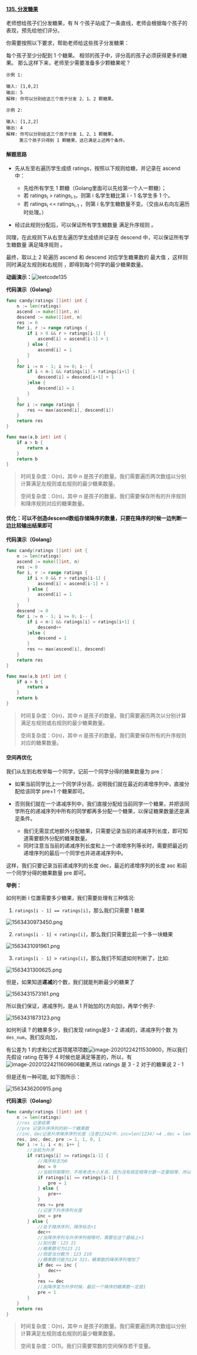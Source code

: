 #### [135. 分发糖果](https://leetcode-cn.com/problems/candy/)

老师想给孩子们分发糖果，有 N 个孩子站成了一条直线，老师会根据每个孩子的表现，预先给他们评分。

你需要按照以下要求，帮助老师给这些孩子分发糖果：

每个孩子至少分配到 1 个糖果。
相邻的孩子中，评分高的孩子必须获得更多的糖果。
那么这样下来，老师至少需要准备多少颗糖果呢？

```
示例 1:

输入: [1,0,2]
输出: 5
解释: 你可以分别给这三个孩子分发 2、1、2 颗糖果。

示例 2:

输入: [1,2,2]
输出: 4
解释: 你可以分别给这三个孩子分发 1、2、1 颗糖果。
     第三个孩子只得到 1 颗糖果，这已满足上述两个条件。
```

#### 解题思路

- 先从左至右遍历学生成绩 ratings，按照以下规则给糖，并记录在 ascend 中：
  - 先给所有学生 1 颗糖（Golang里面可以先给第一个人一颗糖）；
  - 若 ratings<sub>i</sub> > ratings<sub>i-1</sub>，则第 i 名学生糖比第 i - 1 名学生多 1 个。
  - 若  ratings<sub>i</sub> <= ratings<sub>i-1</sub> ，则第 i 名学生糖数量不变。（交由从右向左遍历时处理。）

- 经过此规则分配后，可以保证所有学生糖数量 满足升序规则 。

同理，在此规则下从右至左遍历学生成绩并记录在 descend 中，可以保证所有学生糖数量 满足降序规则 。

最终，取以上 2 轮遍历 ascend 和 descend 对应学生糖果数的 最大值 ，这样则同时满足左规则和右规则 ，即得到每个同学的最少糖果数量。

**动画演示：**![leetcode135](image/leetcode135.gif)

**代码演示（Golang）**

```go
func candy(ratings []int) int {
	n := len(ratings)
	ascend := make([]int, n)
	descend := make([]int, n)
	res := 0
	for i, r := range ratings {
		if i > 0 && r > ratings[i-1] {
			ascend[i] = ascend[i-1] + 1
		} else {
			ascend[i] = 1
		}
	}
	for i := n - 1; i >= 0; i-- {
		if i < n-1 && ratings[i] > ratings[i+1] {
			descend[i] = descend[i+1] + 1
		}else {
			descend[i] = 1
		}
	}
	for i := range ratings {
		res += max(ascend[i], descend[i])
	}
	return res
}

func max(a,b int) int {
	if a > b {
		return a
	}
	return b
}
```

> 时间复杂度：O(n)，其中 n 是孩子的数量。我们需要遍历两次数组以分别计算满足左规则或右规则的最少糖果数量。
>
> 空间复杂度：O(n)，其中 n 是孩子的数量。我们需要保存所有的升序规则和降序规则对应的糖果数量。



#### **优化：可以不创造descend数组存储降序的数量，只要在降序的时候一边判断一边比较输出结果即可**

**代码演示（Golang）**

```go
func candy(ratings []int) int {
	n := len(ratings)
	ascend := make([]int, n)
	res := 0
	for i, r := range ratings {
		if i > 0 && r > ratings[i-1] {
			ascend[i] = ascend[i-1] + 1
		} else {
			ascend[i] = 1
		}
	}
	descend := 0
	for i := n - 1; i >= 0; i-- {
		if i < n-1 && ratings[i] > ratings[i+1] {
			descend++
		}else {
			descend = 1
		}
		res += max(ascend[i], descend)
	}
	return res
}

func max(a,b int) int {
	if a > b {
		return a
	}
	return b
}
```

> 时间复杂度：O(n)，其中 n 是孩子的数量。我们需要遍历两次以分别计算满足左规则或右规则的最少糖果数量。
>
> 空间复杂度：O(n)，其中 n 是孩子的数量。我们需要保存所有的升序规则对应的糖果数量。
>

#### **空间再优化**

我们从左到右枚举每一个同学，记前一个同学分得的糖果数量为 pre：

- 如果当前同学比上一个同学评分高，说明我们就在最近的递增序列中，直接分配给该同学 pre+1 个糖果即可。

- 否则我们就在一个递减序列中，我们直接分配给当前同学一个糖果，并把该同学所在的递减序列中所有的同学都再多分配一个糖果，以保证糖果数量还是满足条件。
  - 我们无需显式地额外分配糖果，只需要记录当前的递减序列长度，即可知道需要额外分配的糖果数量。
  - 同时注意当当前的递减序列长度和上一个递增序列等长时，需要把最近的递增序列的最后一个同学也并进递减序列中。

这样，我们只要记录当前递减序列的长度 dec，最近的递增序列的长度 asc 和前一个同学分得的糖果数量 pre 即可。

**举例：**

如何判断 i 位置需要多少糖果，我们需要处理有三种情况:

1. `ratings[i - 1] == ratings[i]`，那么我们只需要 1 糖果

![1563430973450.png](image/b8a0cf64abf988bef3da02801e81cf1580a9a18b0e96d6ba6b47b2c5b06f8bae-1563430973450.png)

2. `ratings[i - 1] < ratings[i]`，那么我们只需要比前一个多一块糖果

![1563431091961.png](image/669cf8f3db923ebaf4aac369f579c2348c245862e7f649260c7c50146aa99dd4-1563431091961.png)

3. `ratings[i - 1] > ratings[i]`，那么我们不知道如何判断了，比如:

![1563431300625.png](image/ac7842324de8da76899c631dee1c0c84cca355d8a09d218a9be887f1c4306283-1563431300625.png)


但是，如果知道**递减**的个数，我们就能判断最少的糖果了

![1563431573161.png](image/169784d31f20cca02a4d82c0946ce848ca369d7fd5a5fee5984ea92e96a7c562-1563431573161.png)

所以我们保证，递减序列，是从 1 开始加的(方向加)，再举个例子:

![1563431873123.png](image/0b278240d44a74e0e518bda7749d38b65276b63dce07dbecdf3c0e419db2b80b-1563431873123.png)

如何判读 ? 的糖果多少，我们发现 ratings是3 - 2 递减的，递减序列个数 为`des_num`，我们反向加，

有公差为 1 的求和公式首项尾项项数![image-20201224211530900](image/image-20201224211530900.png)，所以我们先假设 rating 在等于 4 时候也是满足等差的，所以，有![image-20201224211609606](image/image-2020122421160966.png)糖果,所以 ratings 是 3 - 2 对于的糖果说 2 - 1

但是还有一种可能, 如下图所示：

![1563436200915.png](image/a82f697e7be2aff71e3c47201f6cc89968b5a87eaa454d35fb83d6b33835f481-1563436200915.png)

**代码演示（Golang）**

```go
func candy(ratings []int) int {
	n := len(ratings)
	//res 记录结果
	//pre 记录升序序列的前一个糖果数
	//inc、dec记录升序降序序列长度（注意12342中，inc=len(1234）=4 ,dec = len(2) = 1 )
	res, inc, dec, pre := 1, 1, 0, 1
	for i := 1; i < n; i++ {
		//当前为升序
		if ratings[i] >= ratings[i-1] {
			//降序标志为0
			dec = 0
			//当相邻相等时，不用考虑大小关系，因为没有规定相等分数一定要相等，所以默认设置最小值1
			if ratings[i] == ratings[i-1] {
				pre = 1
			} else {
				pre++
			}
			res += pre
			//记录下升序序列长度
			inc = pre
		} else {
			//处于降序序列，降序标志+1
			dec++
			//当降序序列与升序序列相等时，需要在这个基础上+1
			//如分数：123 21
			//糖果数可为123 21
			//但是当分数为：123 210
			//糖果数只能为124 321，糖果数的降序序列增加了
			if dec == inc {
				dec++
			}
			res += dec
			//由降序变为升序时候，最后一个降序的糖果数一定是1
			pre = 1
		}
	}
	return res
}
```

> 时间复杂度：O(n)，其中 n 是孩子的数量。我们需要遍历两次数组以分别计算满足左规则或右规则的最少糖果数量。
>
> 空间复杂度：O(1)。我们只需要常数的空间保存若干变量。
>